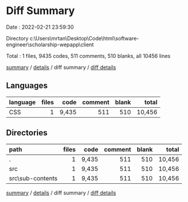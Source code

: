 # Diff Summary

Date : 2022-02-21 23:59:30

Directory c:\Users\mrtan\Desktop\Code\html\software-engineer\scholarship-wepapp\client

Total : 1 files,  9435 codes, 511 comments, 510 blanks, all 10456 lines

[summary](results.md) / [details](details.md) / diff summary / [diff details](diff-details.md)

## Languages
| language | files | code | comment | blank | total |
| :--- | ---: | ---: | ---: | ---: | ---: |
| CSS | 1 | 9,435 | 511 | 510 | 10,456 |

## Directories
| path | files | code | comment | blank | total |
| :--- | ---: | ---: | ---: | ---: | ---: |
| . | 1 | 9,435 | 511 | 510 | 10,456 |
| src | 1 | 9,435 | 511 | 510 | 10,456 |
| src\sub-contents | 1 | 9,435 | 511 | 510 | 10,456 |

[summary](results.md) / [details](details.md) / diff summary / [diff details](diff-details.md)
